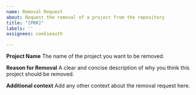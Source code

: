 ```yaml
---
name: Removal Request
about: Request the removal of a project from the repository
title: "[PRR]"
labels: ''
assignees: cookieauth

---
```


**Project Name**
The name of the project you want to be removed.

**Reason for Removal**
A clear and concise description of why you think this project should be removed.

**Additional context**
Add any other context about the removal request here.
